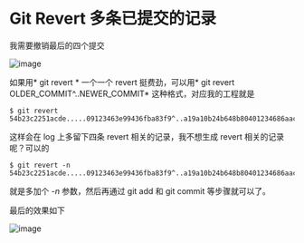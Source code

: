 # Git Revert 多条已提交的记录


我需要撤销最后的四个提交

![image](https://yqfile.alicdn.com/3fbcbf5e8d1d7d7d1ab6f5978b9df1f702f4e420.png)

如果用* git revert * 一个一个 revert 挺费劲，可以用* git revert OLDER_COMMIT^..NEWER_COMMIT* 这种格式，对应我的工程就是

```shell
$ git revert 54b23c2251acde.....09123463e99436fba83f9^..a19a10b24b648b80401234686aac65...
```

这样会在 log 上多留下四条 revert 相关的记录，我不想生成 revert 相关的记录呢？可以的

```shell
$ git revert -n 54b23c2251acde.....09123463e99436fba83f9^..a19a10b24b648b80401234686aac65...
```

就是多加个 *-n* 参数，然后再通过 git add 和 git commit 等步骤就可以了。

最后的效果如下

![image](https://yqfile.alicdn.com/4a5a82578aaa956e2fc4b83847feba87e44ad848.png)

